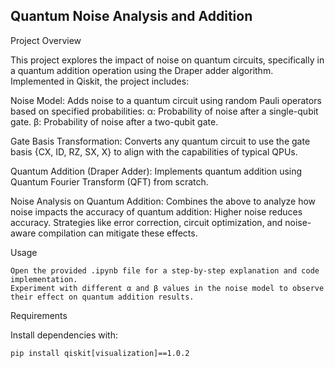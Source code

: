 ## Quantum Noise Analysis and Addition
Project Overview

This project explores the impact of noise on quantum circuits, specifically in a quantum addition operation using the Draper adder algorithm. Implemented in Qiskit, the project includes:

Noise Model: Adds noise to a quantum circuit using random Pauli operators based on specified probabilities:
        α: Probability of noise after a single-qubit gate.
        β: Probability of noise after a two-qubit gate.

Gate Basis Transformation: Converts any quantum circuit to use the gate basis {CX, ID, RZ, SX, X} to align with the capabilities of typical QPUs.

Quantum Addition (Draper Adder): Implements quantum addition using Quantum Fourier Transform (QFT) from scratch.

Noise Analysis on Quantum Addition: Combines the above to analyze how noise impacts the accuracy of quantum addition:
        Higher noise reduces accuracy.
        Strategies like error correction, circuit optimization, and noise-aware compilation can mitigate these effects.

Usage

    Open the provided .ipynb file for a step-by-step explanation and code implementation.
    Experiment with different α and β values in the noise model to observe their effect on quantum addition results.

Requirements

Install dependencies with:

    pip install qiskit[visualization]==1.0.2
